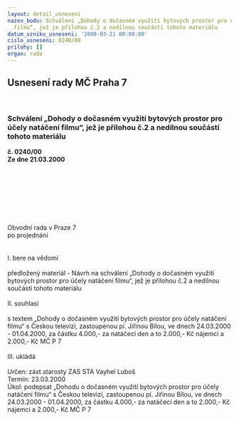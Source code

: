 ```yaml
---
layout: detail_usneseni
nazev_bodu: Schválení „Dohody o dočasném využití bytových prostor pro účely natáčení
  filmu“, jež je přílohou č.2 a nedílnou součástí tohoto materiálu
datum_vzniku_usneseni: '2000-03-21 00:00:00'
cislo_usneseni: 0240/00
prilohy: []
organ: rada
---
```

<div id="ucUsn_pList" class="usn">
	<span><h2>Usnesení rady MČ Praha 7 </h2>
<br></span><div class="standBody">
<span><h3>Schválení „Dohody o dočasném využití bytových prostor pro účely natáčení filmu“, jež je přílohou č.2 a nedílnou součástí tohoto materiálu</h3></span><div class="center">
		<strong>č. 0240/00</strong><br>
	</div>
<div class="center">
		<strong>Ze dne 21.03.2000</strong><br><br>
	</div>
<br><br><br><br><br><br><br>Obvodní rada v Praze 7<br>po projednání<br><br><br>I.	bere na vědomí<br><br> předložený materiál - Návrh na schválení „Dohody o dočasném využití bytových prostor pro účely natáčení filmu“, jež je přílohou č.2 a nedílnou součástí tohoto materiálu<br><br>II.	souhlasí <br><br>s textem „Dohody o dočasném využití bytových prostor pro účely natáčení filmu“ s Českou televizí, zastoupenou pí. Jiřinou Bílou, ve dnech 24.03.2000 - 01.04.2000, za částku 4.000,- za natáčecí den a to 2.000,- Kč nájemci a 2.000,- Kč MČ P 7<br><br>III.	ukládá <br><br> Určen:	zást.starosty	ZAS STA Vayhel Luboš<br>Termín: 23.03.2000<br>Úkol:	podepsat „Dohodu o dočasném využití bytových prostor pro účely natáčení filmu“ s Českou televizí, zastoupenou pí. Jiřinou Bílou, ve dnech 24.03.2000 - 01.04.2000, za částku 4.000,- za natáčecí den a to 2.000,- Kč nájemci a 2.000,- Kč MČ P 7 <br> <br> </div>
</div>